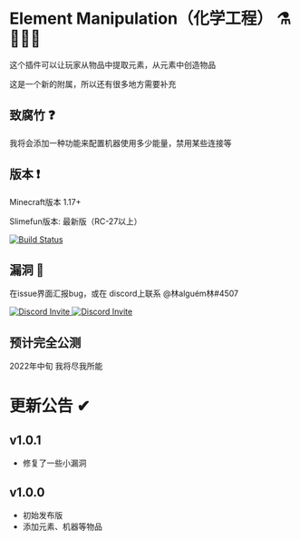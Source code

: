 # Element Manipulation（化学工程） ⚗🧪👨‍🔬
这个插件可以让玩家从物品中提取元素，从元素中创造物品

这是一个新的附属，所以还有很多地方需要补充


## 致腐竹 ❓

我将会添加一种功能来配置机器使用多少能量，禁用某些连接等

## 版本 ❗
Minecraft版本 1.17+

Slimefun版本: 最新版（RC-27以上）

[![Build Status](https://github.com/StarWishsama/Slimefun4/releases.svg)](https://github.com/StarWishsama/Slimefun4)

## 漏洞 🐛

在issue界面汇报bug，或在 discord上联系 @林alguém林#4507

<p>
  <a href="https://discord.gg/slimefun">
    <img src="https://discordapp.com/api/guilds/565557184348422174/widget.png?style=banner3" alt="Discord Invite"/>
  </a>
  <a href="https://discord.gg/SqD3gg5SAU">
    <img src="https://discordapp.com/api/guilds/809178621424041997/widget.png?style=banner3" alt="Discord Invite"/>
  </a>
</p>

## 预计完全公测
2022年中旬
我将尽我所能

# 更新公告 ✔
## v1.0.1
- 修复了一些小漏洞
## v1.0.0 
- 初始发布版
- 添加元素、机器等物品
